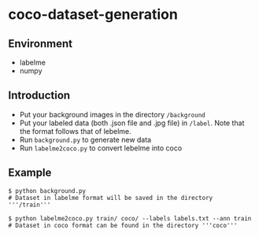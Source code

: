 # coco-dataset-generation

## Environment

- labelme
- numpy

## Introduction

- Put your background images in the directory ```/background```
- Put your labeled data (both .json file and .jpg file) in ```/label```. Note that the format follows that of lebelme.
- Run ```background.py``` to generate new data
- Run ```labelme2coco.py``` to convert lebelme into coco

## Example
```shell
$ python background.py
# Dataset in labelme format will be saved in the directory '''/train'''

$ python labelme2coco.py train/ coco/ --labels labels.txt --ann train
# Dataset in coco format can be found in the directory '''coco'''
```
